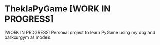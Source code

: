 # TheklaPyGame [WORK IN PROGRESS]
[WORK IN PROGRESS] Personal project to learn PyGame using my dog and parkourgym as models.
